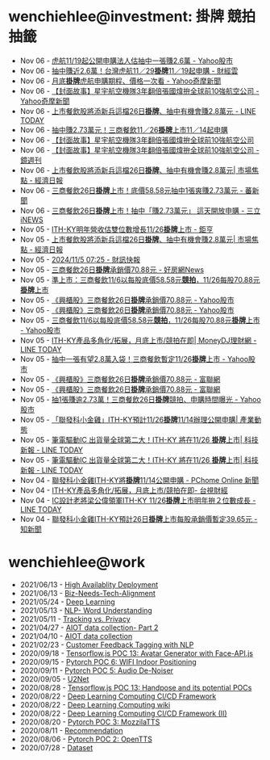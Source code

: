 # wenchiehlee@investment: 掛牌 競拍 抽籤 

<!-- rss start -->
- Nov 06 - [虎航11/19起公開申購法人估抽中一張賺2.6萬 - Yahoo股市](https://www.google.com/url?rct=j&sa=t&url=https://tw.stock.yahoo.com/news/%25E8%2599%258E%25E8%2588%25AA11-19%25E8%25B5%25B7%25E5%2585%25AC%25E9%2596%258B%25E7%2594%25B3%25E8%25B3%25BC-%25E6%25B3%2595%25E4%25BA%25BA%25E4%25BC%25B0%25E6%258A%25BD%25E4%25B8%25AD-%25E5%25BC%25B5%25E8%25B3%25BA2-6%25E8%2590%25AC-102427352.html&ct=ga&cd=CAIyIGMyMDFhNDU4NzAzY2ViODg6Y29tLnR3OnpoLVRXOlRX&usg=AOvVaw2zNbJ8_8Jek7yQ6s4RRa8Q)
- Nov 06 - [抽中賺近2.6萬！台灣虎航11／29<b>掛牌</b>11／19起申購 - 財經雲](https://www.google.com/url?rct=j&sa=t&url=https://finance.ettoday.net/news/2849919&ct=ga&cd=CAIyIGMyMDFhNDU4NzAzY2ViODg6Y29tLnR3OnpoLVRXOlRX&usg=AOvVaw2zayQDQ_HcvnGhank6IRJm)
- Nov 06 - [月底<b>掛牌</b>虎航申購期程、價格一次看 - Yahoo奇摩新聞](https://www.google.com/url?rct=j&sa=t&url=https://tw.news.yahoo.com/%25E6%259C%2588%25E5%25BA%2595%25E6%258E%259B%25E7%2589%258C-%25E8%2599%258E%25E8%2588%25AA%25E7%2594%25B3%25E8%25B3%25BC%25E6%259C%259F%25E7%25A8%258B-%25E5%2583%25B9%25E6%25A0%25BC-%25E6%25AC%25A1%25E7%259C%258B-095953268.html&ct=ga&cd=CAIyIGMyMDFhNDU4NzAzY2ViODg6Y29tLnR3OnpoLVRXOlRX&usg=AOvVaw3AzE8I4nGlRdN2rpdx5EjR)
- Nov 06 - [【封面故事】星宇航空機隊3年翻倍張國煒拚全球前10強航空公司 - Yahoo奇摩新聞](https://www.google.com/url?rct=j&sa=t&url=https://tw.news.yahoo.com/%25E5%25B0%2581%25E9%259D%25A2%25E6%2595%2585%25E4%25BA%258B-%25E6%2598%259F%25E5%25AE%2587%25E8%2588%25AA%25E7%25A9%25BA%25E6%25A9%259F%25E9%259A%258A3%25E5%25B9%25B4%25E7%25BF%25BB%25E5%2580%258D-%25E5%25BC%25B5%25E5%259C%258B%25E7%2585%2592%25E6%258B%259A%25E5%2585%25A8%25E7%2590%2583%25E5%2589%258D10%25E5%25BC%25B7%25E8%2588%25AA%25E7%25A9%25BA%25E5%2585%25AC%25E5%258F%25B8-212859157.html&ct=ga&cd=CAIyIGMyMDFhNDU4NzAzY2ViODg6Y29tLnR3OnpoLVRXOlRX&usg=AOvVaw2SfQU-pyiPwh6tI3GF27AR)
- Nov 06 - [上市餐飲股將添新兵這檔26日<b>掛牌</b>、抽中有機會賺2.8萬元 - LINE TODAY](https://www.google.com/url?rct=j&sa=t&url=https://today.line.me/tw/v2/article/nX2X9eD&ct=ga&cd=CAIyIGMyMDFhNDU4NzAzY2ViODg6Y29tLnR3OnpoLVRXOlRX&usg=AOvVaw0oZ5y5bbuWwqC5-cUxCA3X)
- Nov 06 - [抽中賺2.73萬元！三商餐飲11／26<b>掛牌</b>上市11／14起申購](https://www.google.com/url?rct=j&sa=t&url=https://finance.ettoday.net/news/2848463&ct=ga&cd=CAIyImQ1NGU5NDllMDMxY2JiY2M6Y29tLnR3OnpoLVRXOlRXOlI&usg=AOvVaw2LhINMm8bxzcxpIxIDoirg)
- Nov 06 - [【封面故事】星宇航空機隊3年翻倍張國煒拚全球前10強航空公司](https://www.google.com/url?rct=j&sa=t&url=https://www.ftnn.com.tw/news/332674&ct=ga&cd=CAIyIGMyMDFhNDU4NzAzY2ViODg6Y29tLnR3OnpoLVRXOlRX&usg=AOvVaw3SCVHdbUk_a5ypeeSS41-3)
- Nov 06 - [【封面故事】星宇航空機隊3年翻倍張國煒拚全球前10強航空公司 - 鏡週刊](https://www.google.com/url?rct=j&sa=t&url=https://www.mirrormedia.mg/story/20241105fin001&ct=ga&cd=CAIyIGMyMDFhNDU4NzAzY2ViODg6Y29tLnR3OnpoLVRXOlRX&usg=AOvVaw1QYcmazN4QS8XBRC8k73x2)
- Nov 06 - [上市餐飲股將添新兵這檔26日<b>掛牌</b>、抽中有機會賺2.8萬元| 市場焦點 - 經濟日報](https://www.google.com/url?rct=j&sa=t&url=https://money.udn.com/money/story/5607/8339386&ct=ga&cd=CAIyImQ1NGU5NDllMDMxY2JiY2M6Y29tLnR3OnpoLVRXOlRXOlI&usg=AOvVaw1arWOV7HXzL-oB_2Maf_Tf)
- Nov 06 - [三商餐飲26日<b>掛牌</b>上市！底價58.58元抽中1張爽賺2.73萬元 - 蕃新聞](https://www.google.com/url?rct=j&sa=t&url=https://n.yam.com/Article/20241105638037&ct=ga&cd=CAIyImQ1NGU5NDllMDMxY2JiY2M6Y29tLnR3OnpoLVRXOlRXOlI&usg=AOvVaw3DVOxzrK3RhupP1dVL-T3H)
- Nov 06 - [三商餐飲26日<b>掛牌</b>上市！抽中「賺2.73萬元」 這天開放申購 - 三立iNEWS](https://www.google.com/url?rct=j&sa=t&url=https://stock.setn.com/news/1558785&ct=ga&cd=CAIyImQ1NGU5NDllMDMxY2JiY2M6Y29tLnR3OnpoLVRXOlRXOlI&usg=AOvVaw1oLq3RRNfHSCfI0kD4i_7f)
- Nov 05 - [ITH-KY明年營收估雙位數增長11/26<b>掛牌</b>上市 - 鉅亨](https://www.google.com/url?rct=j&sa=t&url=https://news.cnyes.com/news/id/5762344&ct=ga&cd=CAIyImQ1NGU5NDllMDMxY2JiY2M6Y29tLnR3OnpoLVRXOlRXOlI&usg=AOvVaw2xT16mBK_8JNcR43T8bdA8)
- Nov 05 - [上市餐飲股將添新兵這檔26日<b>掛牌</b>、抽中有機會賺2.8萬元| 市場焦點 - 經濟日報](https://www.google.com/url?rct=j&sa=t&url=https://money.udn.com/money/story/5607/8339386&ct=ga&cd=CAIyIGMyMDFhNDU4NzAzY2ViODg6Y29tLnR3OnpoLVRXOlRX&usg=AOvVaw1arWOV7HXzL-oB_2Maf_Tf)
- Nov 05 - [2024/11/5 07:25 - 財訊快報](https://www.google.com/url?rct=j&sa=t&url=http://www.investor.com.tw/Mobile/content.asp%3FarticleNo%3D14202411050005&ct=ga&cd=CAIyIDAyOWU0YTc5M2ViOGJkZDQ6Y29tLnR3OnpoLVRXOlRX&usg=AOvVaw2Co3wj3pne0y0U5hYmYGkE)
- Nov 05 - [三商餐飲26日<b>掛牌</b>承銷價70.88元 - 好房網News](https://www.google.com/url?rct=j&sa=t&url=https://news.housefun.com.tw/news/article/162869443470.html&ct=ga&cd=CAIyImQ1NGU5NDllMDMxY2JiY2M6Y29tLnR3OnpoLVRXOlRXOlI&usg=AOvVaw02IR0xm-vhOrG0KI2r9k4N)
- Nov 05 - [準上市：三商餐飲11/6以每股底價58.58元<b>競拍</b>，11/26每股70.88元<b>掛牌</b>上市](https://www.google.com/url?rct=j&sa=t&url=https://fnc.ebc.net.tw/fncnews/else/179081&ct=ga&cd=CAIyIGMyMDFhNDU4NzAzY2ViODg6Y29tLnR3OnpoLVRXOlRX&usg=AOvVaw0BYGscrcZZXnZDVu068mxf)
- Nov 05 - [《興櫃股》三商餐飲26日<b>掛牌</b>承銷價70.88元 - Yahoo股市](https://www.google.com/url?rct=j&sa=t&url=https://tw.stock.yahoo.com/news/%25E8%2588%2588%25E6%25AB%2583%25E8%2582%25A1-%25E4%25B8%2589%25E5%2595%2586%25E9%25A4%2590%25E9%25A3%25B226%25E6%2597%25A5%25E6%258E%259B%25E7%2589%258C-%25E6%2589%25BF%25E9%258A%25B7%25E5%2583%25B970-88%25E5%2585%2583-000958754.html&ct=ga&cd=CAIyIGMyMDFhNDU4NzAzY2ViODg6Y29tLnR3OnpoLVRXOlRX&usg=AOvVaw34iRStVo8TjtF7XFKO_nh-)
- Nov 05 - [《興櫃股》三商餐飲26日<b>掛牌</b>承銷價70.88元 - Yahoo股市](https://www.google.com/url?rct=j&sa=t&url=https://tw.stock.yahoo.com/news/%25E8%2588%2588%25E6%25AB%2583%25E8%2582%25A1-%25E4%25B8%2589%25E5%2595%2586%25E9%25A4%2590%25E9%25A3%25B226%25E6%2597%25A5%25E6%258E%259B%25E7%2589%258C-%25E6%2589%25BF%25E9%258A%25B7%25E5%2583%25B970-88%25E5%2585%2583-000958754.html&ct=ga&cd=CAIyImQ1NGU5NDllMDMxY2JiY2M6Y29tLnR3OnpoLVRXOlRXOlI&usg=AOvVaw34iRStVo8TjtF7XFKO_nh-)
- Nov 05 - [三商餐飲11/6以每股底價58.58元<b>競拍</b>，11/26每股70.88元<b>掛牌</b>上市 - Yahoo股市](https://www.google.com/url?rct=j&sa=t&url=https://tw.stock.yahoo.com/news/%25E4%25B8%2589%25E5%2595%2586%25E9%25A4%2590%25E9%25A3%25B211-6%25E4%25BB%25A5%25E6%25AF%258F%25E8%2582%25A1%25E5%25BA%2595%25E5%2583%25B958-58%25E5%2585%2583%25E7%25AB%25B6%25E6%258B%258D-11-26%25E6%25AF%258F%25E8%2582%25A170-232543182.html&ct=ga&cd=CAIyIGMyMDFhNDU4NzAzY2ViODg6Y29tLnR3OnpoLVRXOlRX&usg=AOvVaw09prPse3mVEmoZjhd514kv)
- Nov 05 - [ITH-KY產品多角化/拓展，月底上市/競拍在即| MoneyDJ理財網 - LINE TODAY](https://www.google.com/url?rct=j&sa=t&url=https://today.line.me/tw/v2/article/WBQawYv&ct=ga&cd=CAIyImQ1NGU5NDllMDMxY2JiY2M6Y29tLnR3OnpoLVRXOlRXOlI&usg=AOvVaw2M3eZRTu7J5A6TWMQzvT0U)
- Nov 05 - [抽中一張有望2.8萬入袋！三商餐飲暫定11/26<b>掛牌</b>上市 - Yahoo股市](https://www.google.com/url?rct=j&sa=t&url=https://tw.stock.yahoo.com/news/%25E6%258A%25BD%25E4%25B8%25AD%25E4%25B8%2580%25E5%25BC%25B5%25E6%259C%2589%25E6%259C%259B28%25E8%2590%25AC%25E5%2585%25A5%25E8%25A2%258B%25EF%25BC%2581%25E4%25B8%2589%25E5%2595%2586%25E9%25A4%2590%25E9%25A3%25B2%25E6%259A%25AB%25E5%25AE%259A1126%25E6%258E%259B%25E7%2589%258C%25E4%25B8%258A%25E5%25B8%2582-040904870.html&ct=ga&cd=CAIyIGMyMDFhNDU4NzAzY2ViODg6Y29tLnR3OnpoLVRXOlRX&usg=AOvVaw3K7dd_Y8G-o2eD7kiPsasb)
- Nov 05 - [《興櫃股》三商餐飲26日<b>掛牌</b>承銷價70.88元 - 富聯網](https://www.google.com/url?rct=j&sa=t&url=https://ww2.money-link.com.tw/realtimenews/NewsContent.aspx%3FSN%3D5643255001%26PU%3D1002&ct=ga&cd=CAIyIGMyMDFhNDU4NzAzY2ViODg6Y29tLnR3OnpoLVRXOlRX&usg=AOvVaw1ONv6mqaAbtOh-i0qWY4nH)
- Nov 05 - [《興櫃股》三商餐飲26日<b>掛牌</b>承銷價70.88元 - 富聯網](https://www.google.com/url?rct=j&sa=t&url=https://ww2.money-link.com.tw/realtimenews/NewsContent.aspx%3FSN%3D5643255001%26PU%3D1002&ct=ga&cd=CAIyIDAyOWU0YTc5M2ViOGJkZDQ6Y29tLnR3OnpoLVRXOlRX&usg=AOvVaw1ONv6mqaAbtOh-i0qWY4nH)
- Nov 05 - [抽1張賺逾2.73萬！三商餐飲26日<b>掛牌</b>競拍、申購時間曝光 - Yahoo股市](https://www.google.com/url?rct=j&sa=t&url=https://tw.stock.yahoo.com/news/%25E6%258A%25BD1%25E5%25BC%25B5%25E8%25B3%25BA%25E9%2580%25BE2-73%25E8%2590%25AC-%25E4%25B8%2589%25E5%2595%2586%25E9%25A4%2590%25E9%25A3%25B226%25E6%2597%25A5%25E6%258E%259B%25E7%2589%258C-%25E7%25AB%25B6%25E6%258B%258D-%25E7%2594%25B3%25E8%25B3%25BC%25E6%2599%2582%25E9%2596%2593%25E6%259B%259D%25E5%2585%2589-094138873.html&ct=ga&cd=CAIyImQ1NGU5NDllMDMxY2JiY2M6Y29tLnR3OnpoLVRXOlRXOlI&usg=AOvVaw1LmCdO0SNVBgZ-zBwlukiy)
- Nov 05 - [「聯發科小金雞」ITH-KY預計11/26<b>掛牌</b>11/14辦理公開申購| 產業動態](https://www.google.com/url?rct=j&sa=t&url=https://www.nownews.com/news/6572397&ct=ga&cd=CAIyImQ1NGU5NDllMDMxY2JiY2M6Y29tLnR3OnpoLVRXOlRXOlI&usg=AOvVaw1nRHLfvs3hEY-Qt9_aMn9P)
- Nov 05 - [筆電驅動IC 出貨量全球第二大！ITH-KY 將在11/26 <b>掛牌</b>上市| 科技新報 - LINE TODAY](https://www.google.com/url?rct=j&sa=t&url=https://today.line.me/tw/v2/article/yzNl28v&ct=ga&cd=CAIyIGMyMDFhNDU4NzAzY2ViODg6Y29tLnR3OnpoLVRXOlRX&usg=AOvVaw2nUFAzVdQIIlGwHzV67xaO)
- Nov 05 - [筆電驅動IC 出貨量全球第二大！ITH-KY 將在11/26 <b>掛牌</b>上市| 科技新報 - LINE TODAY](https://www.google.com/url?rct=j&sa=t&url=https://today.line.me/tw/v2/article/yzNl28v&ct=ga&cd=CAIyIDAyOWU0YTc5M2ViOGJkZDQ6Y29tLnR3OnpoLVRXOlRX&usg=AOvVaw2nUFAzVdQIIlGwHzV67xaO)
- Nov 04 - [聯發科小金雞ITH-KY將<b>掛牌</b>11/14公開申購 - PChome Online 新聞](https://www.google.com/url?rct=j&sa=t&url=https://news.pchome.com.tw/finance/nownews/20241104/index-73071048901448207003.html&ct=ga&cd=CAIyImQ1NGU5NDllMDMxY2JiY2M6Y29tLnR3OnpoLVRXOlRXOlI&usg=AOvVaw01sreFXVOHHV9_umWHiPzN)
- Nov 04 - [ITH-KY產品多角化/拓展，月底上市/競拍在即- 台視財經](https://www.google.com/url?rct=j&sa=t&url=https://www.ttv.com.tw/finance/view/%3Fi%3D112024041453CC106E72E87F4A0F88EA5B17D3EC148F0C0D%26from%3D587&ct=ga&cd=CAIyImQ1NGU5NDllMDMxY2JiY2M6Y29tLnR3OnpoLVRXOlRXOlI&usg=AOvVaw0kWGidn_qs4ggVHrNizJWh)
- Nov 04 - [IC設計老將梁公偉領軍ITH-KY 11/26<b>掛牌</b>上市明年拚２位數成長 - LINE TODAY](https://www.google.com/url?rct=j&sa=t&url=https://today.line.me/tw/v2/article/wJw01LG&ct=ga&cd=CAIyImQ1NGU5NDllMDMxY2JiY2M6Y29tLnR3OnpoLVRXOlRXOlI&usg=AOvVaw3jBRQMlM6vt7Eq9-ZTcU7O)
- Nov 04 - [聯發科小金雞ITH-KY預計26日<b>掛牌</b>上市每股承銷價暫定39.65元 - 知新聞](https://www.google.com/url?rct=j&sa=t&url=https://knews.com.tw/news/3661B9226D170A4C0C05FBB21B5E4BEC&ct=ga&cd=CAIyImQ1NGU5NDllMDMxY2JiY2M6Y29tLnR3OnpoLVRXOlRXOlI&usg=AOvVaw2hcTQv966U7hb3puCbzIuv)
<!-- rss end -->

# wenchiehlee@work
<!-- _feed1_ start -->
- 2021/06/13 - [High Availablity Deployment](https://wenchiehlee.github.io/mkdocs/blog/2021/06/high-availablity-deployment/)
- 2021/06/13 - [Biz-Needs-Tech-Alignment](https://wenchiehlee.github.io/mkdocs/blog/2021/06/biz-needs-tech-alignment/)
- 2021/05/24 - [Deep Learning](https://wenchiehlee.github.io/mkdocs/blog/2021/05/deep-learning/)
- 2021/05/13 - [NLP- Word Understanding](https://wenchiehlee.github.io/mkdocs/blog/2021/05/nlp--word-understanding/)
- 2021/05/11 - [Tracking vs. Privacy](https://wenchiehlee.github.io/mkdocs/blog/2021/05/tracking-vs-privacy/)
- 2021/04/27 - [AIOT data collection- Part 2](https://wenchiehlee.github.io/mkdocs/blog/2021/04/aiot-data-collection--part-2/)
- 2021/04/10 - [AIOT data collection](https://wenchiehlee.github.io/mkdocs/blog/2021/04/aiot-data-collection/)
- 2021/02/23 - [Customer Feedback Tagging with NLP](https://wenchiehlee.github.io/mkdocs/blog/2021/02/customer-feedback-tagging-with-nlp/)
- 2020/09/18 - [Tensorflow.js POC 13: Avatar Generator with Face-API.js](https://wenchiehlee.github.io/mkdocs/blog/2020/09/tensorflowjs-poc-13-avatar-generator-with-face-apijs/)
- 2020/09/15 - [Pytorch POC 6: WIFI Indoor Positioning](https://wenchiehlee.github.io/mkdocs/blog/2020/09/pytorch-poc-6-wifi-indoor-positioning/)
- 2020/09/11 - [Pytorch POC 5: Audio De-Noiser](https://wenchiehlee.github.io/mkdocs/blog/2020/09/pytorch-poc-5-audio-de-noiser/)
- 2020/09/05 - [U2Net](https://wenchiehlee.github.io/mkdocs/blog/2020/09/u2net/)
- 2020/08/28 - [Tensorflow.js POC 13: Handpose and its potential POCs](https://wenchiehlee.github.io/mkdocs/blog/2020/08/tensorflowjs-poc-13-handpose-and-its-potential-pocs/)
- 2020/08/22 - [Deep Learning Computing CI/CD Framework](https://wenchiehlee.github.io/mkdocs/blog/2020/08/deep-learning-computing-cicd-framework/)
- 2020/08/22 - [Deep Learning Computing wiki](https://wenchiehlee.github.io/mkdocs/blog/2020/08/deep-learning-computing-wiki/)
- 2020/08/22 - [Deep Learning Computing CI/CD Framework (II)](https://wenchiehlee.github.io/mkdocs/blog/2020/08/deep-learning-computing-cicd-framework-ii/)
- 2020/08/20 - [Pytorch POC 3: MozzilaTTS](https://wenchiehlee.github.io/mkdocs/blog/2020/08/pytorch-poc-3-mozzilatts/)
- 2020/08/11 - [Recommendation](https://wenchiehlee.github.io/mkdocs/blog/2020/08/recommendation/)
- 2020/08/06 - [Pytorch POC 2: OpenTTS](https://wenchiehlee.github.io/mkdocs/blog/2020/08/pytorch-poc-2-opentts/)
- 2020/07/28 - [Dataset](https://wenchiehlee.github.io/mkdocs/blog/2020/07/dataset/)
<!-- _feed1_ end -->
